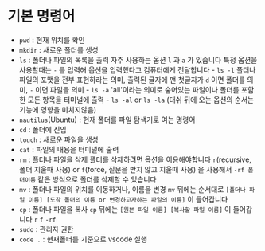 # 기본 명령어

- `pwd` : 현재 위치를 확인
- `mkdir` : 새로운 폴더를 생성
- `ls` : 폴더나 파일의 목록을 출력
  자주 사용하는 옵션 `l` 과 `a` 가 있습니다
  특정 옵션을 사용할때는 `-` 를 입력해 옵션을 입력했다고 컴퓨터에게 전달합니다 - `ls -l`
  폴더나 파일의 포맷을 전부 표현하라는 의미,
  출력된 글자에 맨 첫글자가 `d` 이면 폴더를 의미,
  `-` 이면 파일을 의미 - `ls -a`
  'all'이라는 의미로 숨어있는 파일이나 폴더를 포함한 모든 항목을 터미널에 출력 - `ls -al` or `ls -la`
  (대쉬 뒤에 오는 옵션의 순서는 기능에 영향을 미치지않음)
- `nautilus`(Ubuntu) : 현재 폴더를 파일 탐색기로 여는 명령어
- `cd` : 폴더에 진입
- `touch` : 새로운 파일을 생성
- `cat` : 파일의 내용을 터미널에 출력
- `rm` : 폴더나 파일을 삭제
  폴더를 삭제하려면 옵션을 이용해야합니다
  `r`(recursive, 폴더 지울때 사용) or `f`(force, 질문을 받지 않고 지울때 사용) 을 사용해서 `-rf 폴더이름` 같은 방식으로 폴더를 삭제할 수 있습니다
- `mv` : 폴더나 파일의 위치를 이동하거나, 이름을 변경
  `mv` 뒤에는 순서대로 `[폴더나 파일 이름] [도착 폴더의 이름 or 변경하고자하는 파일의 이름]` 이 들어갑니다
- `cp` : 폴더나 파일을 복사
  `cp` 뒤에는 `[원본 파일 이름] [복사할 파일 이름]` 이 들어갑니다
  `r` `f` `-rf`
- `sudo` : 관리자 권한
- `code .` : 현재폴더를 기준으로 vscode 실행
